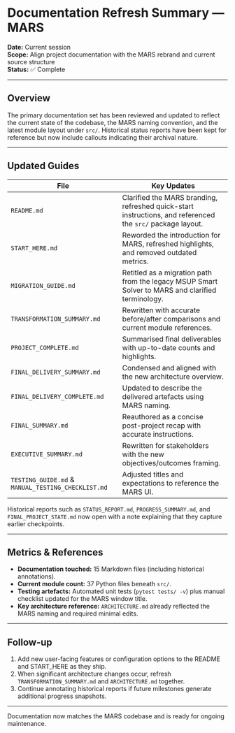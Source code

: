 # Documentation Refresh Summary — MARS

**Date:** Current session  
**Scope:** Align project documentation with the MARS rebrand and current source structure  
**Status:** ✅ Complete

---

## Overview

The primary documentation set has been reviewed and updated to reflect the current state of the codebase, the MARS naming convention, and the latest module layout under `src/`. Historical status reports have been kept for reference but now include callouts indicating their archival nature.

---

## Updated Guides

| File | Key Updates |
|------|-------------|
| `README.md` | Clarified the MARS branding, refreshed quick-start instructions, and referenced the `src/` package layout. |
| `START_HERE.md` | Reworded the introduction for MARS, refreshed highlights, and removed outdated metrics. |
| `MIGRATION_GUIDE.md` | Retitled as a migration path from the legacy MSUP Smart Solver to MARS and clarified terminology. |
| `TRANSFORMATION_SUMMARY.md` | Rewritten with accurate before/after comparisons and current module references. |
| `PROJECT_COMPLETE.md` | Summarised final deliverables with up-to-date counts and highlights. |
| `FINAL_DELIVERY_SUMMARY.md` | Condensed and aligned with the new architecture overview. |
| `FINAL_DELIVERY_COMPLETE.md` | Updated to describe the delivered artefacts using MARS naming. |
| `FINAL_SUMMARY.md` | Reauthored as a concise post-project recap with accurate instructions. |
| `EXECUTIVE_SUMMARY.md` | Rewritten for stakeholders with the new objectives/outcomes framing. |
| `TESTING_GUIDE.md` & `MANUAL_TESTING_CHECKLIST.md` | Adjusted titles and expectations to reference the MARS UI. |

Historical reports such as `STATUS_REPORT.md`, `PROGRESS_SUMMARY.md`, and `FINAL_PROJECT_STATE.md` now open with a note explaining that they capture earlier checkpoints.

---

## Metrics & References

- **Documentation touched:** 15 Markdown files (including historical annotations).
- **Current module count:** 37 Python files beneath `src/`.
- **Testing artefacts:** Automated unit tests (`pytest tests/ -v`) plus manual checklist updated for the MARS window title.
- **Key architecture reference:** `ARCHITECTURE.md` already reflected the MARS naming and required minimal edits.

---

## Follow-up

1. Add new user-facing features or configuration options to the README and START_HERE as they ship.
2. When significant architecture changes occur, refresh `TRANSFORMATION_SUMMARY.md` and `ARCHITECTURE.md` together.
3. Continue annotating historical reports if future milestones generate additional progress snapshots.

---

Documentation now matches the MARS codebase and is ready for ongoing maintenance.

